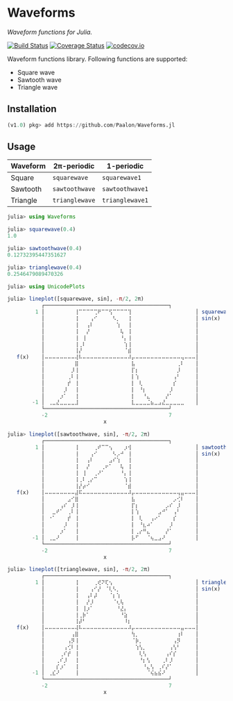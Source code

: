 # Waveforms

_Waveform functions for Julia._

[![Build Status](https://travis-ci.org/Paalon/Waveforms.jl.svg?branch=master)](https://travis-ci.org/Paalon/Waveforms.jl) [![Coverage Status](https://coveralls.io/repos/Paalon/Waveforms.jl/badge.svg?branch=master&service=github)](https://coveralls.io/github/Paalon/Waveforms.jl?branch=master) [![codecov.io](http://codecov.io/github/Paalon/Waveforms.jl/coverage.svg?branch=master)](http://codecov.io/github/Paalon/Waveforms.jl?branch=master)

Waveform functions library. Following functions are supported:

- Square wave
- Sawtooth wave
- Triangle wave

## Installation

```julia
(v1.0) pkg> add https://github.com/Paalon/Waveforms.jl
```

## Usage

| Waveform | 2π-periodic    | 1-periodic      |
| -------- | -------------- | --------------- |
| Square   | `squarewave`   | `squarewave1`   |
| Sawtooth | `sawtoothwave` | `sawtoothwave1` |
| Triangle | `trianglewave` | `trianglewave1` |

```julia
julia> using Waveforms

julia> squarewave(0.4)
1.0

julia> sawtoothwave(0.4)
0.12732395447351627

julia> trianglewave(0.4)
0.2546479089470326

julia> using UnicodePlots

julia> lineplot([squarewave, sin], -π/2, 2π)
           ┌────────────────────────────────────────┐
         1 │⠀⠀⠀⠀⠀⠀⠀⠀⢸⠉⠉⠉⠉⢉⠟⠉⠉⢫⠉⠉⠉⠉⢹⠀⠀⠀⠀⠀⠀⠀⠀⠀⠀⠀⠀⠀⠀⠀⠀⠀│ squarewave(x)
           │⠀⠀⠀⠀⠀⠀⠀⠀⢸⠀⠀⠀⢠⠊⠀⠀⠀⠀⠣⡀⠀⠀⢸⠀⠀⠀⠀⠀⠀⠀⠀⠀⠀⠀⠀⠀⠀⠀⠀⠀│ sin(x)
           │⠀⠀⠀⠀⠀⠀⠀⠀⢸⠀⠀⢠⠇⠀⠀⠀⠀⠀⠀⢱⠀⠀⢸⠀⠀⠀⠀⠀⠀⠀⠀⠀⠀⠀⠀⠀⠀⠀⠀⠀│
           │⠀⠀⠀⠀⠀⠀⠀⠀⢸⠀⠀⡜⠀⠀⠀⠀⠀⠀⠀⠀⢧⠀⢸⠀⠀⠀⠀⠀⠀⠀⠀⠀⠀⠀⠀⠀⠀⠀⠀⠀│
           │⠀⠀⠀⠀⠀⠀⠀⠀⢸⠀⢸⠀⠀⠀⠀⠀⠀⠀⠀⠀⠘⡄⢸⠀⠀⠀⠀⠀⠀⠀⠀⠀⠀⠀⠀⠀⠀⠀⠀⠀│
           │⠀⠀⠀⠀⠀⠀⠀⠀⢸⢀⠇⠀⠀⠀⠀⠀⠀⠀⠀⠀⠀⢱⢸⠀⠀⠀⠀⠀⠀⠀⠀⠀⠀⠀⠀⠀⠀⠀⠀⠀│
           │⠀⠀⠀⠀⠀⠀⠀⠀⢸⡜⠀⠀⠀⠀⠀⠀⠀⠀⠀⠀⠀⠈⣾⠀⠀⠀⠀⠀⠀⠀⠀⠀⠀⠀⠀⠀⠀⠀⠀⠀│
   f(x)    │⠤⠤⠤⠤⠤⠤⠤⠤⢼⠧⠤⠤⠤⠤⠤⠤⠤⠤⠤⠤⠤⠤⠼⡤⠤⠤⠤⠤⠤⠤⠤⠤⠤⠤⠤⠤⢤⠤⠤⠤│
           │⠀⠀⠀⠀⠀⠀⠀⠀⣿⠀⠀⠀⠀⠀⠀⠀⠀⠀⠀⠀⠀⠀⠀⣧⠀⠀⠀⠀⠀⠀⠀⠀⠀⠀⠀⢀⠇⠀⠀⠀│
           │⠀⠀⠀⠀⠀⠀⠀⡸⢸⠀⠀⠀⠀⠀⠀⠀⠀⠀⠀⠀⠀⠀⠀⡏⡆⠀⠀⠀⠀⠀⠀⠀⠀⠀⠀⡸⠀⠀⠀⠀│
           │⠀⠀⠀⠀⠀⠀⢀⠇⢸⠀⠀⠀⠀⠀⠀⠀⠀⠀⠀⠀⠀⠀⠀⡇⢱⠀⠀⠀⠀⠀⠀⠀⠀⠀⢠⠃⠀⠀⠀⠀│
           │⠀⠀⠀⠀⠀⠀⡞⠀⢸⠀⠀⠀⠀⠀⠀⠀⠀⠀⠀⠀⠀⠀⠀⡇⠀⢇⠀⠀⠀⠀⠀⠀⠀⠀⡎⠀⠀⠀⠀⠀│
           │⠀⠀⠀⠀⠀⡸⠀⠀⢸⠀⠀⠀⠀⠀⠀⠀⠀⠀⠀⠀⠀⠀⠀⡇⠀⠘⡆⠀⠀⠀⠀⠀⠀⡸⠀⠀⠀⠀⠀⠀│
           │⠀⠀⠀⠀⡰⠁⠀⠀⢸⠀⠀⠀⠀⠀⠀⠀⠀⠀⠀⠀⠀⠀⠀⡇⠀⠀⠘⣄⠀⠀⠀⠀⡜⠁⠀⠀⠀⠀⠀⠀│
        -1 │⠀⢀⣀⣜⣀⣀⣀⣀⣸⠀⠀⠀⠀⠀⠀⠀⠀⠀⠀⠀⠀⠀⠀⣇⣀⣀⣀⣈⣦⣀⣠⣜⣀⣀⣀⣀⣀⠀⠀⠀│
           └────────────────────────────────────────┘
           -2                                       7
                               x

julia> lineplot([sawtoothwave, sin], -π/2, 2π)
           ┌────────────────────────────────────────┐
         1 │⠀⠀⠀⠀⠀⠀⠀⠀⢸⠀⠀⠀⠀⢀⠞⠉⠉⢢⠀⠀⠀⡰⢺⠀⠀⠀⠀⠀⠀⠀⠀⠀⠀⠀⠀⠀⠀⠀⠀⠀│ sawtoothwave(x)
           │⠀⠀⠀⠀⠀⠀⠀⠀⢸⠀⠀⠀⢠⠊⠀⠀⠀⠀⠣⡠⠚⠀⢸⠀⠀⠀⠀⠀⠀⠀⠀⠀⠀⠀⠀⠀⠀⠀⠀⠀│ sin(x)
           │⠀⠀⠀⠀⠀⠀⠀⠀⢸⠀⠀⢠⠇⠀⠀⠀⠀⣠⠎⢱⠀⠀⢸⠀⠀⠀⠀⠀⠀⠀⠀⠀⠀⠀⠀⠀⠀⠀⠀⠀│
           │⠀⠀⠀⠀⠀⠀⠀⠀⢸⠀⠀⡜⠀⠀⠀⢀⠖⠁⠀⠀⢧⠀⢸⠀⠀⠀⠀⠀⠀⠀⠀⠀⠀⠀⠀⠀⠀⠀⠀⠀│
           │⠀⠀⠀⠀⠀⠀⠀⠀⢸⠀⢸⠀⠀⢀⠜⠁⠀⠀⠀⠀⠘⡄⢸⠀⠀⠀⠀⠀⠀⠀⠀⠀⠀⠀⠀⠀⠀⠀⠀⠀│
           │⠀⠀⠀⠀⠀⠀⠀⠀⢸⢀⠇⢀⡔⠉⠀⠀⠀⠀⠀⠀⠀⢱⢸⠀⠀⠀⠀⠀⠀⠀⠀⠀⠀⠀⠀⠀⠀⠀⠀⠀│
           │⠀⠀⠀⠀⠀⠀⠀⠀⢸⡜⡴⠊⠀⠀⠀⠀⠀⠀⠀⠀⠀⠈⣾⠀⠀⠀⠀⠀⠀⠀⠀⠀⠀⠀⠀⠀⠀⠀⠀⠀│
   f(x)    │⠤⠤⠤⠤⠤⠤⠤⠤⣼⠯⠤⠤⠤⠤⠤⠤⠤⠤⠤⠤⠤⠤⠼⡤⠤⠤⠤⠤⠤⠤⠤⠤⠤⠤⠤⢤⣤⠤⠤⠤│
           │⠀⠀⠀⠀⠀⠀⣠⠊⣿⠀⠀⠀⠀⠀⠀⠀⠀⠀⠀⠀⠀⠀⠀⣧⠀⠀⠀⠀⠀⠀⠀⠀⠀⠀⡠⢊⠇⠀⠀⠀│
           │⠀⠀⠀⠀⢠⠎⠀⡸⢸⠀⠀⠀⠀⠀⠀⠀⠀⠀⠀⠀⠀⠀⠀⡏⡆⠀⠀⠀⠀⠀⠀⠀⡠⠎⠀⡸⠀⠀⠀⠀│
           │⠀⠀⣀⠞⠁⠀⢀⠇⢸⠀⠀⠀⠀⠀⠀⠀⠀⠀⠀⠀⠀⠀⠀⡇⢱⠀⠀⠀⠀⠀⣠⠚⠁⠀⢠⠃⠀⠀⠀⠀│
           │⠀⠐⠁⠀⠀⠀⡞⠀⢸⠀⠀⠀⠀⠀⠀⠀⠀⠀⠀⠀⠀⠀⠀⡇⠀⢇⠀⠀⢠⠔⠁⠀⠀⠀⡎⠀⠀⠀⠀⠀│
           │⠀⠀⠀⠀⠀⡸⠀⠀⢸⠀⠀⠀⠀⠀⠀⠀⠀⠀⠀⠀⠀⠀⠀⡇⠀⠘⣆⠴⠁⠀⠀⠀⠀⡸⠀⠀⠀⠀⠀⠀│
           │⠀⠀⠀⠀⡰⠁⠀⠀⢸⠀⠀⠀⠀⠀⠀⠀⠀⠀⠀⠀⠀⠀⠀⡇⢀⡔⠛⣄⠀⠀⠀⠀⡜⠁⠀⠀⠀⠀⠀⠀│
        -1 │⠀⢀⣀⠜⠀⠀⠀⠀⢸⠀⠀⠀⠀⠀⠀⠀⠀⠀⠀⠀⠀⠀⠀⡧⠋⠀⠀⠈⢦⣀⣠⠜⠀⠀⠀⠀⠀⠀⠀⠀│
           └────────────────────────────────────────┘
           -2                                       7
                               x

julia> lineplot([trianglewave, sin], -π/2, 2π)
           ┌────────────────────────────────────────┐
         1 │⠀⠀⠀⠀⠀⠀⠀⠀⢸⠀⠀⠀⠀⢀⢞⠝⢏⢢⠀⠀⠀⠀⠀⠀⠀⠀⠀⠀⠀⠀⠀⠀⠀⠀⠀⠀⠀⠀⠀⠀│ trianglewave(x)
           │⠀⠀⠀⠀⠀⠀⠀⠀⢸⠀⠀⠀⢠⠊⡜⠀⠈⢇⠣⡀⠀⠀⠀⠀⠀⠀⠀⠀⠀⠀⠀⠀⠀⠀⠀⠀⠀⠀⠀⠀│ sin(x)
           │⠀⠀⠀⠀⠀⠀⠀⠀⢸⠀⠀⢠⠇⡼⠀⠀⠀⠈⡆⢱⠀⠀⠀⠀⠀⠀⠀⠀⠀⠀⠀⠀⠀⠀⠀⠀⠀⠀⠀⠀│
           │⠀⠀⠀⠀⠀⠀⠀⠀⢸⠀⠀⡜⡸⠀⠀⠀⠀⠀⠈⢆⢧⠀⠀⠀⠀⠀⠀⠀⠀⠀⠀⠀⠀⠀⠀⠀⠀⠀⠀⠀│
           │⠀⠀⠀⠀⠀⠀⠀⠀⢸⠀⢸⡰⠁⠀⠀⠀⠀⠀⠀⠘⣜⡄⠀⠀⠀⠀⠀⠀⠀⠀⠀⠀⠀⠀⠀⠀⠀⠀⠀⠀│
           │⠀⠀⠀⠀⠀⠀⠀⠀⢸⢀⡷⠁⠀⠀⠀⠀⠀⠀⠀⠀⠘⣵⠀⠀⠀⠀⠀⠀⠀⠀⠀⠀⠀⠀⠀⠀⠀⠀⠀⠀│
           │⠀⠀⠀⠀⠀⠀⠀⠀⢸⡼⠃⠀⠀⠀⠀⠀⠀⠀⠀⠀⠀⠸⡆⠀⠀⠀⠀⠀⠀⠀⠀⠀⠀⠀⠀⠀⠀⠀⠀⠀│
   f(x)    │⠤⠤⠤⠤⠤⠤⠤⠤⢼⠧⠤⠤⠤⠤⠤⠤⠤⠤⠤⠤⠤⠤⠼⡤⠤⠤⠤⠤⠤⠤⠤⠤⠤⠤⠤⠤⣤⠤⠤⠤│
           │⠀⠀⠀⠀⠀⠀⠀⢠⣿⠀⠀⠀⠀⠀⠀⠀⠀⠀⠀⠀⠀⠀⠀⢳⡀⠀⠀⠀⠀⠀⠀⠀⠀⠀⠀⢰⠇⠀⠀⠀│
           │⠀⠀⠀⠀⠀⠀⢠⡻⢸⠀⠀⠀⠀⠀⠀⠀⠀⠀⠀⠀⠀⠀⠀⠈⡷⡀⠀⠀⠀⠀⠀⠀⠀⠀⢠⡻⠀⠀⠀⠀│
           │⠀⠀⠀⠀⠀⢠⢊⠇⢸⠀⠀⠀⠀⠀⠀⠀⠀⠀⠀⠀⠀⠀⠀⠀⢱⢣⡀⠀⠀⠀⠀⠀⠀⢠⢣⠃⠀⠀⠀⠀│
           │⠀⠀⠀⠀⢀⠎⡞⠀⢸⠀⠀⠀⠀⠀⠀⠀⠀⠀⠀⠀⠀⠀⠀⠀⠀⢇⢣⠀⠀⠀⠀⠀⢠⠎⡎⠀⠀⠀⠀⠀│
           │⠀⠀⠀⢀⠎⡸⠀⠀⢸⠀⠀⠀⠀⠀⠀⠀⠀⠀⠀⠀⠀⠀⠀⠀⠀⠘⡆⢣⠀⠀⠀⢀⠇⡸⠀⠀⠀⠀⠀⠀│
           │⠀⠀⠀⡎⡰⠁⠀⠀⢸⠀⠀⠀⠀⠀⠀⠀⠀⠀⠀⠀⠀⠀⠀⠀⠀⠀⠘⣄⢣⠀⢀⠎⡜⠁⠀⠀⠀⠀⠀⠀│
        -1 │⠀⢀⣎⠜⠀⠀⠀⠀⢸⠀⠀⠀⠀⠀⠀⠀⠀⠀⠀⠀⠀⠀⠀⠀⠀⠀⠀⠈⢮⣦⣮⠜⠀⠀⠀⠀⠀⠀⠀⠀│
           └────────────────────────────────────────┘
           -2                                       7
                               x

```
